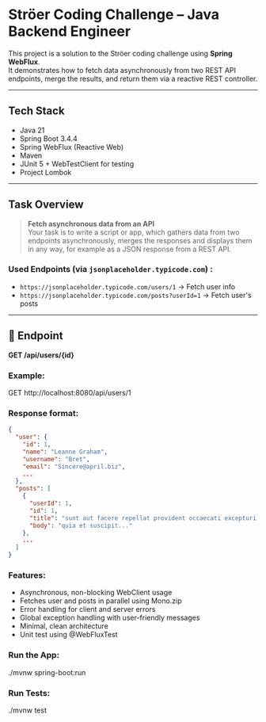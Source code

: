 # Ströer Coding Challenge – Java Backend Engineer

This project is a solution to the Ströer coding challenge using **Spring WebFlux**.  
It demonstrates how to fetch data asynchronously from two REST API endpoints, merge the results, and return them via a reactive REST controller.

---

## Tech Stack

- Java 21
- Spring Boot 3.4.4
- Spring WebFlux (Reactive Web)
- Maven
- JUnit 5 + WebTestClient for testing
- Project Lombok

---

## Task Overview

> **Fetch asynchronous data from an API**  
> Your task is to write a script or app, which gathers data from two endpoints asynchronously, merges the responses and displays them in any way, for example as a JSON response from a REST API.

### Used Endpoints (via `jsonplaceholder.typicode.com`) :

- `https://jsonplaceholder.typicode.com/users/1` → Fetch user info
- `https://jsonplaceholder.typicode.com/posts?userId=1` → Fetch user's posts

---

## 🔗 Endpoint

**GET /api/users/{id}**

### Example:
GET http://localhost:8080/api/users/1

### Response format:
```json
{
  "user": {
    "id": 1,
    "name": "Leanne Graham",
    "username": "Bret",
    "email": "Sincere@april.biz",
    ...
  },
  "posts": [
    {
      "userId": 1,
      "id": 1,
      "title": "sunt aut facere repellat provident occaecati excepturi optio reprehenderit",
      "body": "quia et suscipit..."
    },
    ...
  ]
}
```
### Features:
-  Asynchronous, non-blocking WebClient usage
- Fetches user and posts in parallel using Mono.zip
-  Error handling for client and server errors
- Global exception handling with user-friendly messages
- Minimal, clean architecture
-  Unit test using @WebFluxTest


### Run the App:
./mvnw spring-boot:run

### Run Tests:
./mvnw test
